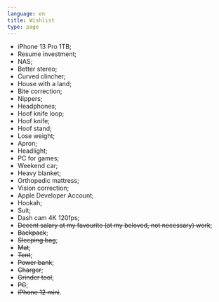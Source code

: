 ```yaml
---
language: en
title: Wishlist
type: page
---
```


- iPhone 13 Pro 1TB;
- Resume investment;
- NAS;
- Better stereo;
- Curved clincher;
- House with a land;
- Bite correction;
- Nippers;
- Headphones;
- Hoof knife loop;
- Hoof knife;
- Hoof stand;
- Lose weight;
- Apron;
- Headlight;
- PC for games;
- Weekend car;
- Heavy blanket;
- Orthopedic mattress;
- Vision correction;
- Apple Developer Account;
- Hookah;
- Suit;
- Dash cam 4K 120fps;
- ~~Decent salary at my favourite (at my beloved, not necessary) work~~;
- ~~Backpack~~;
- ~~Sleeping bag~~;
- ~~Mat~~;
- ~~Tent~~;
- ~~Power bank~~;
- ~~Charger~~;
- ~~Grinder tool~~;
- ~~PC~~;
- ~~iPhone 12 mini~~.
